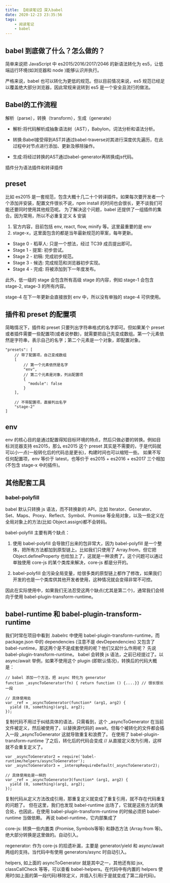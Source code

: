```yaml
---
title: 【阅读笔记】深入babel
date: 2020-12-23 23:35:56
tags:
    - 阅读笔记
    - babel
---
```


## babel 到底做了什么？怎么做的？

简单来说把 JavaScript 中 es2015/2016/2017/2046 的新语法转化为 es5，让低端运行环境(如浏览器和 node )能够认识并执行。
<!-- more -->

严格来说，babel 也可以转化为更低的规范。但以目前情况来说，es5 规范已经足以覆盖绝大部分浏览器，因此常规来说转到 es5 是一个安全且流行的做法。



## Babel的工作流程
解析（parse），转换（transform），生成（generate）


- 解析:将代码解析成抽象语法树（AST），Babylon，词法分析和语法分析。

- 转换:Babel接受得到AST并通过babel-traverse对其进行深度优先遍历，在此过程中对节点进行添加、更新及移除操作。

- 生成:将经过转换的AST通过babel-generator再转换成js代码。

插件分为语法插件和转译插件

## preset
比如 es2015 是一套规范，包含大概十几二十个转译插件。如果每次要开发者一个个添加并安装，配置文件很长不说，npm install 的时间也会很长，更不谈我们可能还要同时使用其他规范呢。
为了解决这个问题，babel 还提供了一组插件的集合。因为常用，所以不必重复定义 & 安装

1. 官方内容，目前包括 env, react, flow, minify 等。这里最重要的是 env
2. stage-x，这里面包含的都是当年最新规范的草案，每年更新。
- Stage 0 - 稻草人: 只是一个想法，经过 TC39 成员提出即可。
- Stage 1 - 提案: 初步尝试。
- Stage 2 - 初稿: 完成初步规范。
- Stage 3 - 候选: 完成规范和浏览器初步实现。
- Stage 4 - 完成: 将被添加到下一年度发布。

此外，低一级的 stage 会包含所有高级 stage 的内容，例如 stage-1 会包含 stage-2, stage-3 的所有内容。

stage-4 在下一年更新会直接放到 env 中，所以没有单独的 stage-4 可供使用。

## 插件和 preset 的配置项

简略情况下，插件和 preset 只要列出字符串格式的名字即可。但如果某个 preset 或者插件需要一些配置项(或者说参数)，就需要把自己先变成数组。第一个元素依然是字符串，表示自己的名字；第二个元素是一个对象，即配置对象。
```
"presets": [
    // 带了配置项，自己变成数组
    [
        // 第一个元素依然是名字
        "env",
        // 第二个元素是对象，列出配置项
        {
          "module": false
        }
    ],

    // 不带配置项，直接列出名字
    "stage-2"
]

```
## env

env 的核心目的是通过配置得知目标环境的特点，然后只做必要的转换。例如目标浏览器支持 es2015，那么 es2015 这个 preset 其实是不需要的，于是代码就可以小一点(一般转化后的代码总是更长)，构建时间也可以缩短一些。
如果不写任何配置项，env 等价于 latest，也等价于 es2015 + es2016 + es2017 三个相加(不包含 stage-x 中的插件)。

## 其他配套工具

### babel-polyfill
babel 默认只转换 js 语法，而不转换新的 API，比如 Iterator、Generator、Set、Maps、Proxy、Reflect、Symbol、Promise 等全局对象，以及一些定义在全局对象上的方法(比如 Object.assign)都不会转码。

babel-polyfill 主要有两个缺点：


1. 使用 babel-polyfill 会导致打出来的包非常大，因为 babel-polyfill 是一个整体，把所有方法都加到原型链上。比如我们只使用了 Array.from，但它把 Object.defineProperty 也给加上了，这就是一种浪费了。这个问题可以通过单独使用 core-js 的某个类库来解决，core-js 都是分开的。


2. babel-polyfill 会污染全局变量，给很多类的原型链上都作了修改，如果我们开发的也是一个类库供其他开发者使用，这种情况就会变得非常不可控。

因此在实际使用中，如果我们无法忍受这两个缺点(尤其是第二个)，通常我们会倾向于使用 babel-plugin-transform-runtime。

## babel-runtime 和 babel-plugin-transform-runtime

我们时常在项目中看到 .babelrc 中使用 babel-plugin-transform-runtime，而 package.json 中的 dependencies (注意不是 devDependencies) 又包含了 babel-runtime，那这两个是不是成套使用的呢？他们又起什么作用呢？
先说 babel-plugin-transform-runtime。
babel 会转换 js 语法，之前已经提过了。以 async/await 举例，如果不使用这个 plugin (即默认情况)，转换后的代码大概是：
```
// babel 添加一个方法，把 async 转化为 generator
function _asyncToGenerator(fn) { return function () {....}} // 很长很长一段

// 具体使用处
var _ref = _asyncToGenerator(function* (arg1, arg2) {
  yield (0, something)(arg1, arg2);
});
```
复制代码不用过于纠结具体的语法，只需看到，这个 _asyncToGenerator 在当前文件被定义，然后被使用了，以替换源代码的 await。但每个被转化的文件都会插入一段 _asyncToGenerator 这就导致重复和浪费了。
在使用了 babel-plugin-transform-runtime 了之后，转化后的代码会变成
// 从直接定义改为引用，这样就不会重复定义了。
```
var _asyncToGenerator2 = require('babel-runtime/helpers/asyncToGenerator');
var _asyncToGenerator3 = _interopRequireDefault(_asyncToGenerator2);

// 具体使用处是一样的
var _ref = _asyncToGenerator3(function* (arg1, arg2) {
  yield (0, something)(arg1, arg2);
});
```
复制代码从定义方法改成引用，那重复定义就变成了重复引用，就不存在代码重复的问题了。
但在这里，我们也发现 babel-runtime 出场了，它就是这些方法的集合处，也因此，在使用 babel-plugin-transform-runtime 的时候必须把 babel-runtime 当做依赖。
再说 babel-runtime，它内部集成了


core-js: 转换一些内置类 (Promise, Symbols等等) 和静态方法 (Array.from 等)。绝大部分转换是这里做的。自动引入。


regenerator: 作为 core-js 的拾遗补漏，主要是 generator/yield 和 async/await 两组的支持。当代码中有使用 generators/async 时自动引入。


helpers, 如上面的 asyncToGenerator 就是其中之一，其他还有如 jsx, classCallCheck 等等，可以查看 babel-helpers。在代码中有内置的 helpers 使用时(如上面的第一段代码)移除定义，并插入引用(于是就变成了第二段代码)。






